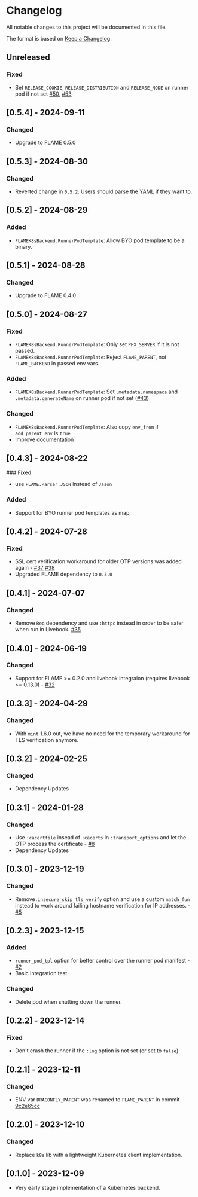 # Changelog

All notable changes to this project will be documented in this file.

The format is based on [Keep a Changelog](https://keepachangelog.com/en/1.0.0/).

## Unreleased

<!-- Add your changelog entry to the relevant subsection -->

<!-- ### Added | Changed | Deprecated | Removed | Fixed | Security -->

### Fixed

- Set `RELEASE_COOKIE`, `RELEASE_DISTRIBUTION` and `RELEASE_NODE` on runner pod if not set [#50](https://github.com/mruoss/flame_k8s_backend/issues/50), [#53](https://github.com/mruoss/flame_k8s_backend/pull/53)

## [0.5.4] - 2024-09-11

<!--------------------- Don't add new entries after this line --------------------->

### Changed

- Upgrade to FLAME 0.5.0

## [0.5.3] - 2024-08-30

### Changed

- Reverted change in `0.5.2`. Users should parse the YAML if they want to.

## [0.5.2] - 2024-08-29

### Added

- `FLAMEK8sBackend.RunnerPodTemplate`: Allow BYO pod template to be a binary.

## [0.5.1] - 2024-08-28

### Changed

- Upgrade to FLAME 0.4.0

## [0.5.0] - 2024-08-27

### Fixed

- `FLAMEK8sBackend.RunnerPodTemplate`: Only set `PHX_SERVER` if it is not passed.
- `FLAMEK8sBackend.RunnerPodTemplate`: Reject `FLAME_PARENT`, not `FLAME_BACKEND` in passed env vars.

### Added

- `FLAMEK8sBackend.RunnerPodTemplate`: Set `.metadata.namespace` and `.metadata.generateName` on runner pod if not set ([#43](https://github.com/mruoss/flame_k8s_backend/pull/43))

### Changed

- `FLAMEK8sBackend.RunnerPodTemplate`: Also copy `env_from` if `add_parent_env` is `true`
- Improve documentation

## [0.4.3] - 2024-08-22

### Fixed

- use `FLAME.Parser.JSON` instead of `Jason`

### Added

- Support for BYO runner pod templates as map.

## [0.4.2] - 2024-07-28

### Fixed

- SSL cert verification workaround for older OTP versions was added again - [#37](https://github.com/mruoss/flame_k8s_backend/issues/37) [#38](https://github.com/mruoss/flame_k8s_backend/pull/38)
- Upgraded FLAME dependency to `0.3.0`

## [0.4.1] - 2024-07-07

### Changed

- Remove `Req` dependency and use `:httpc` instead in order to be safer when run in Livebook. [#35](https://github.com/mruoss/flame_k8s_backend/pull/35)

## [0.4.0] - 2024-06-19

### Changed

- Support for FLAME >= 0.2.0 and livebook integraion (requires livebook >= 0.13.0) - [#32](https://github.com/mruoss/flame_k8s_backend/pull/32)

## [0.3.3] - 2024-04-29

### Changed

- With `mint` 1.6.0 out, we have no need for the temporary workaround for TLS
  verification anymore.

## [0.3.2] - 2024-02-25

### Changed

- Dependency Updates

## [0.3.1] - 2024-01-28

### Changed

- Use `:cacertfile` insead of `:cacerts` in `:transport_options` and let the OTP process the certificate - [#8](https://github.com/mruoss/flame_k8s_backend/pull/8)
- Dependency Updates

## [0.3.0] - 2023-12-19

### Changed

- Remove`:insecure_skip_tls_verify` option and use a custom `match_fun` instead to work around failing hostname verification for IP addresses. - [#5](https://github.com/mruoss/flame_k8s_backend/pull/5)

## [0.2.3] - 2023-12-15

### Added

- `runner_pod_tpl` option for better control over the runner pod manifest - [#2](https://github.com/mruoss/flame_k8s_backend/pull/2)
- Basic integration test

### Changed

- Delete pod when shutting down the runner.

## [0.2.2] - 2023-12-14

### Fixed

- Don't crash the runner if the `:log` option is not set (or set to `false`)

## [0.2.1] - 2023-12-11

### Changed

- ENV var `DRAGONFLY_PARENT` was renamed to `FLAME_PARENT` in commit [9c2e65cc](https://github.com/phoenixframework/flame/commit/9c2e65ccd2c55514a473ad6ed986326576687064)

## [0.2.0] - 2023-12-10

### Changed

- Replace `k8s` lib with a lightweight Kubernetes client implementation.

## [0.1.0] - 2023-12-09

- Very early stage implementation of a Kubernetes backend.
